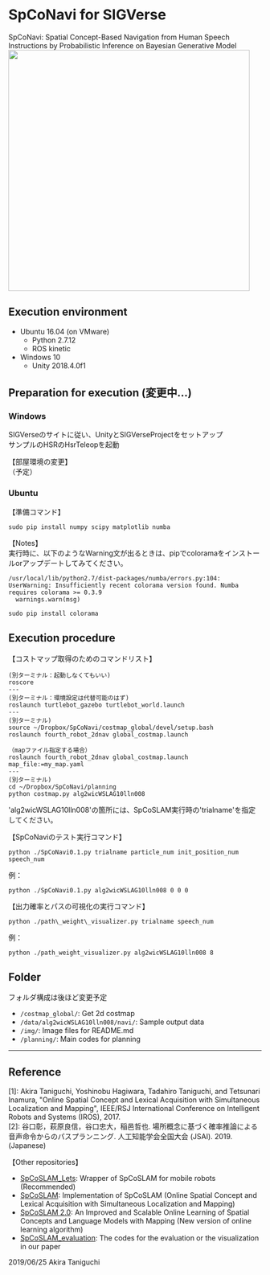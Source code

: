 # SpCoNavi for SIGVerse
SpCoNavi: Spatial Concept-Based Navigation from Human Speech Instructions by Probabilistic Inference on Bayesian Generative Model  
<img src="https://github.com/a-taniguchi/SpCoNavi/blob/master/img/outline.png" width="480px">


## Execution environment  
- Ubuntu 16.04 (on VMware)  
    - Python 2.7.12  
    - ROS kinetic  
- Windows 10  
    - Unity 2018.4.0f1  

## Preparation for execution (変更中…)  
### Windows  
SIGVerseのサイトに従い、UnityとSIGVerseProjectをセットアップ  
サンプルのHSRのHsrTeleopを起動  

【部屋環境の変更】  
（予定）  


### Ubuntu  
【準備コマンド】  
~~~
sudo pip install numpy scipy matplotlib numba
~~~

【Notes】  
実行時に、以下のようなWarning文が出るときは、pipでcoloramaをインストールorアップデートしてみてください。  
~~~
/usr/local/lib/python2.7/dist-packages/numba/errors.py:104: UserWarning: Insufficiently recent colorama version found. Numba requires colorama >= 0.3.9
  warnings.warn(msg)
~~~

~~~
sudo pip install colorama
~~~

## Execution procedure
【コストマップ取得のためのコマンドリスト】  
~~~
(別ターミナル：起動しなくてもいい)
roscore
---
(別ターミナル：環境設定は代替可能のはず)
roslaunch turtlebot_gazebo turtlebot_world.launch
---
(別ターミナル)
source ~/Dropbox/SpCoNavi/costmap_global/devel/setup.bash
roslaunch fourth_robot_2dnav global_costmap.launch

（mapファイル指定する場合）
roslaunch fourth_robot_2dnav global_costmap.launch map_file:=my_map.yaml
---
(別ターミナル)
cd ~/Dropbox/SpCoNavi/planning
python costmap.py alg2wicWSLAG10lln008
~~~
'alg2wicWSLAG10lln008'の箇所には、SpCoSLAM実行時の'trialname'を指定してください。  

【SpCoNaviのテスト実行コマンド】  
~~~
python ./SpCoNavi0.1.py trialname particle_num init_position_num speech_num  
~~~
例：
~~~
python ./SpCoNavi0.1.py alg2wicWSLAG10lln008 0 0 0
~~~

【出力確率とパスの可視化の実行コマンド】
~~~
python ./path\_weight\_visualizer.py trialname speech_num  
~~~
例：
~~~
python ./path_weight_visualizer.py alg2wicWSLAG10lln008 8
~~~

## Folder  
フォルダ構成は後ほど変更予定  
 - `/costmap_global/`: Get 2d costmap
 - `/data/alg2wicWSLAG10lln008/navi/`: Sample output data
 - `/img/`: Image files for README.md
 - `/planning/`: Main codes for planning
 
---
## Reference
[1]: Akira Taniguchi, Yoshinobu Hagiwara, Tadahiro Taniguchi, and Tetsunari Inamura, "Online Spatial Concept and Lexical Acquisition with Simultaneous Localization and Mapping", IEEE/RSJ International Conference on Intelligent Robots and Systems (IROS), 2017.  
[2]: 谷口彰，萩原良信，谷口忠大，稲邑哲也. 場所概念に基づく確率推論による音声命令からのパスプランニング. 人工知能学会全国大会 (JSAI). 2019. (Japanese)  

【Other repositories】  
 - [SpCoSLAM_Lets](https://github.com/EmergentSystemLabStudent/SpCoSLAM_Lets): Wrapper of SpCoSLAM for mobile robots (Recommended)  
 - [SpCoSLAM](https://github.com/a-taniguchi/SpCoSLAM): Implementation of SpCoSLAM (Online Spatial Concept and Lexical Acquisition with Simultaneous Localization and Mapping)   
 - [SpCoSLAM 2.0](https://github.com/a-taniguchi/SpCoSLAM2): An Improved and Scalable Online Learning of Spatial Concepts and Language Models with Mapping (New version of online learning algorithm)   
 - [SpCoSLAM_evaluation](https://github.com/a-taniguchi/SpCoSLAM_evaluation): The codes for the evaluation or the visualization in our paper  

2019/06/25  Akira Taniguchi  


